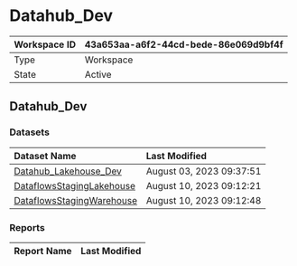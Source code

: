 



# Datahub_Dev

|Workspace ID|43a653aa-a6f2-44cd-bede-86e069d9bf4f|
| :--- | :--- |
|Type|Workspace|
|State|Active|

## Datahub_Dev

### Datasets

|Dataset Name|Last Modified|
| :--- | :--- |
|[Datahub_Lakehouse_Dev](../Datasets/Datahub_Lakehouse_Dev.md)|August 03, 2023 09:37:51|
|[DataflowsStagingLakehouse](../Datasets/DataflowsStagingLakehouse.md)|August 10, 2023 09:12:21|
|[DataflowsStagingWarehouse](../Datasets/DataflowsStagingWarehouse.md)|August 10, 2023 09:12:48|

### Reports

|Report Name|Last Modified|
| :--- | :--- |
